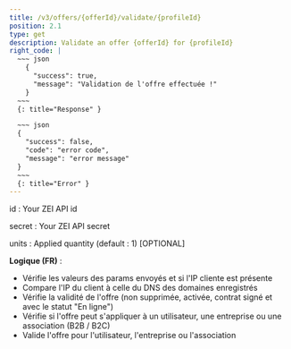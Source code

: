 ```yaml
---
title: /v3/offers/{offerId}/validate/{profileId}
position: 2.1
type: get
description: Validate an offer {offerId} for {profileId}
right_code: |
  ~~~ json
    {
      "success": true,
      "message": "Validation de l'offre effectuée !"
    }
  ~~~
  {: title="Response" }

  ~~~ json
  {
    "success": false,
    "code": "error code",
    "message": "error message"
  }
  ~~~
  {: title="Error" }
---
```

id
: Your ZEI API id

secret 
: Your ZEI API secret

units
: Applied quantity (default : 1) [OPTIONAL]

**Logique (FR)** :

- Vérifie les valeurs des params envoyés et si l'IP cliente est présente
- Compare l'IP du client à celle du DNS des domaines enregistrés
- Vérifie la validité de l'offre (non supprimée, activée, contrat signé et avec le statut "En ligne")
- Vérifie si l'offre peut s'appliquer à un utilisateur, une entreprise ou une association (B2B / B2C)
- Valide l'offre pour l'utilisateur, l'entreprise ou l'association
